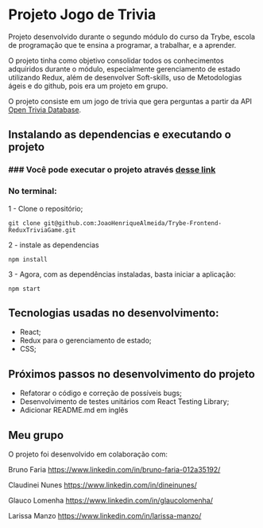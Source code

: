 # Projeto Jogo de Trivia

Projeto desenvolvido durante o segundo módulo do curso da Trybe, escola de programação que te ensina a programar, a trabalhar, e a aprender.

O projeto tinha como objetivo consolidar todos os conhecimentos adquiridos durante o módulo, especialmente gerenciamento de estado utilizando Redux, além de desenvolver Soft-skills, uso de Metodologias ágeis e do github, pois era um projeto em grupo.

O projeto consiste em um jogo de trivia que gera perguntas a partir da API [Open Trivia Database](https://opentdb.com/api_config.php).

## Instalando as dependencias e executando o projeto

### ### Você pode executar o projeto através [desse link](https://trybe-frontend-redux-trivia-game.vercel.app)

### No terminal:
1 - Clone o repositório;
```
git clone git@github.com:JoaoHenriqueAlmeida/Trybe-Frontend-ReduxTriviaGame.git
```
2 - instale as dependencias
```
npm install
```
3 - Agora, com as dependências instaladas, basta iniciar a aplicação:
```
npm start
```

## Tecnologias usadas no desenvolvimento:

  - React;
  - Redux para o gerenciamento de estado;
  - CSS;
<!---
## Funcionamento
-->
## Próximos passos no desenvolvimento do projeto
  - Refatorar o código e correção de possíveis bugs;
  - Desenvolvimento de testes unitários com React Testing Library;
  - Adicionar README.md em inglês

## Meu grupo
O projeto foi desenvolvido em colaboração com:

Bruno Faria https://www.linkedin.com/in/bruno-faria-012a35192/

Claudinei Nunes https://www.linkedin.com/in/dineinunes/

Glauco Lomenha https://www.linkedin.com/in/glaucolomenha/

Larissa Manzo https://www.linkedin.com/in/larissa-manzo/
